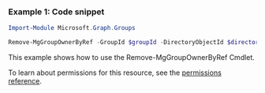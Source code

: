 ### Example 1: Code snippet

```powershellImport-Module Microsoft.Graph.Groups

Remove-MgGroupOwnerByRef -GroupId $groupId -DirectoryObjectId $directoryObjectId
```
This example shows how to use the Remove-MgGroupOwnerByRef Cmdlet.
To learn about permissions for this resource, see the [permissions reference](/graph/permissions-reference).

